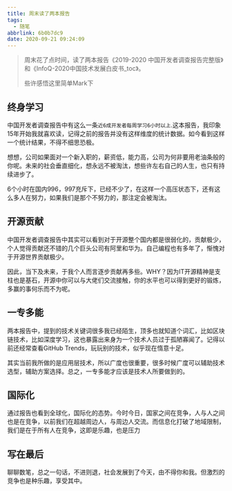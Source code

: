 ```yaml
---
title: 周末读了两本报告
tags:
  - 随笔
abbrlink: 6b0b7dc9
date: 2020-09-21 09:24:09
---
```

> 周末花了点时间，读了两本报告《2019-2020 中国开发者调查报告完整版》和《InfoQ-2020中国技术发展白皮书_toc》。
> 
> 些许感悟这里简单Mark下


## 终身学习
中国开发者调查报告中有这么一条`近6成开发者每周学习6小时以上`.这本报告，我印象15年开始我就喜欢读，记得之前的报告并没有这样维度的统计数据。如今看到这样一个统计结果，不得不细思恐极。

想想，公司如果面对一个新入职的，薪资低，能力高，公司为何非要用老油条般的你呢。未来的社会垂直细化，想永远不被淘汰，想些许左右自己的人生，也只有持续进步了。

6个小时在国内996，997充斥下，已经不少了，在这样一个高压状态下，还有这么多人在努力，如果我们是那个不努力的，那注定会被淘汰。

## 开源贡献
中国开发者调查报告中其实可以看到对于开源整个国内都是很弱化的，贡献极少，个人觉得贡献还不错的几个巨头公司有阿里和华为。自己编程也有多年了，惭愧对于开源世界贡献极少。

因此，当下及未来，于我个人而言逐步贡献再多些。WHY？因为IT开源精神是支柱也是基石，开源中你可以与大佬们交流接触，你的水平也可以得到更好的锻炼，多赢的事何乐而不为呢。

## 一专多能
两本报告中，提到的技术关键词很多我已经陌生，顶多也就知道个词汇，比如区块链技术，比如深度学习，这也暴露出来身为一个技术人员过于孤陋寡闻了。记得以前还经常查看GitHub Trends，玩玩别的技术，似乎现在惰意十足。

其实当前我所做的是应用层技术，所以广度也很重要，很多时候广度可以辅助技术选型，辅助方案选择。总之，一专多能才应该是技术人所要做到的。

## 国际化
通过报告也看到全球化，国际化的态势。今时今日，国家之间在竞争，人与人之间也是在竞争，以前我们在超越周边人，与周边人交流。而信息化打破了地域限制，我们是在于所有人在竞争，这即是乐趣，也是压力


## 写在最后
聊聊数笔，总之一句话，不进则退，社会发展到了今天，由不得你和我。但激烈的竞争也是种乐趣，享受其中。

